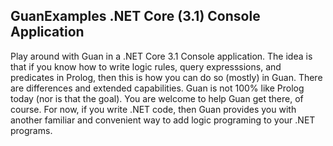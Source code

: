 ## GuanExamples .NET Core (3.1) Console Application

Play around with Guan in a .NET Core 3.1 Console application. The idea is that if you know how to write logic rules, query expresssions, and predicates in Prolog, then this is how you can do so (mostly) in Guan. There are differences and extended capabilities. Guan is not 100% like Prolog today (nor is that the goal). You are welcome to help Guan get there, of course. For now, if you write .NET code, then Guan provides you with another familiar and convenient way to add logic programing to your .NET programs.
